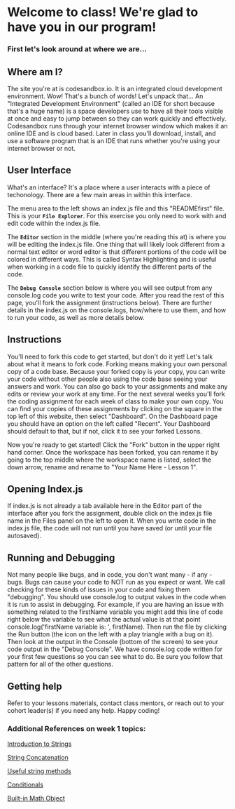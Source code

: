 # Welcome to class! We're glad to have you in our program!

### First let's look around at where we are...

## Where am I?

The site you're at is codesandbox.io. It is an integrated cloud development environment. Wow! That's a bunch of words! Let's unpack that... An "Integrated Development Environment" (called an IDE for short because that's a huge name) is a space developers use to have all their tools visible at once and easy to jump between so they can work quickly and effectively. Codesandbox runs through your internet browser window which makes it an online IDE and is cloud based. Later in class you'll download, install, and use a software program that is an IDE that runs whether you're using your internet browser or not.

## User Interface

What's an interface? It's a place where a user interacts with a piece of techonology. There are a few main areas in within this interface.

The menu area to the left shows an index.js file and this "READMEfirst" file. This is your **`File Explorer`**. For this exercise you only need to work with and edit code within the index.js file.

The **`Editor`** section in the middle (where you're reading this at) is where you will be editing the index.js file. One thing that will likely look different from a normal text editor or word editor is that different portions of the code will be colored in different ways. This is called Syntax Highlighting and is useful when working in a code file to quickly identify the different parts of the code.

The **`Debug Console`** section below is where you will see output from any console.log code you write to test your code. After you read the rest of this page, you'll fork the assignment (instructions below). There are further details in the index.js on the console.logs, how/where to use them, and how to run your code, as well as more details below.

## Instructions

You'll need to fork this code to get started, but don't do it yet! Let's talk about what it means to fork code. Forking means making your own personal copy of a code base. Because your forked copy is _your_ copy, you can write your code without other people also using the code base seeing your answers and work. You can also go back to your assignments and make any edits or review your work at any time. For the next several weeks you'll fork the coding assignment for each week of class to make your own copy. You can find your copies of these assignments by clicking on the square in the top left of this website, then select "Dashboard". On the Dashboard page you should have an option on the left called "Recent". Your Dashboard should default to that, but if not, click it to see your forked Lessons.

Now you're ready to get started! Click the "Fork" button in the upper right hand corner. Once the workspace has been forked, you can rename it by going to the top middle where the workspace name is listed, select the down arrow, rename and rename to "Your Name Here - Lesson 1".

## Opening Index.js

If index.js is not already a tab available here in the Editor part of the interface after you fork the assignment, double click on the index.js file name in the Files panel on the left to open it. When you write code in the index.js file, the code will not run until you have saved (or until your file autosaved).

## Running and Debugging

Not many people like bugs, and in code, you don't want many - if any - bugs. Bugs can cause your code to NOT run as you expect or want. We call checking for these kinds of issues in your code and fixing them "debugging". You should use console.log to output values in the code when it is run to assist in debugging. For example, if you are having an issue with something related to the firstName variable you might add this line of code right below the variable to see what the actual value is at that point console.log('firstName variable is: ', firstName). Then run the file by clicking the Run button (the icon on the left with a play triangle with a bug on it). Then look at the output in the Console (bottom of the screen) to see your code output in the "Debug Console". We have console.log code written for your first few questions so you can see what to do. Be sure you follow that pattern for all of the other questions.

## Getting help

Refer to your lessons materials, contact class mentors, or reach out to your cohort leader(s) if you need any help. Happy coding!

### Additional References on week 1 topics:

[Introduction to Strings](https://developer.mozilla.org/en-US/docs/Learn/JavaScript/First_steps/Strings)

[String Concatenation](https://developer.mozilla.org/en-US/docs/Learn/JavaScript/First_steps/Strings#concatenating_strings)

[Useful string methods](https://developer.mozilla.org/en-US/docs/Learn/JavaScript/First_steps/Useful_string_methods)

[Conditionals](https://developer.mozilla.org/en-US/docs/Learn/JavaScript/Building_blocks/conditionals)

[Built-in Math Object](https://developer.mozilla.org/en-US/docs/Web/JavaScript/Reference/Global_Objects/Math)
